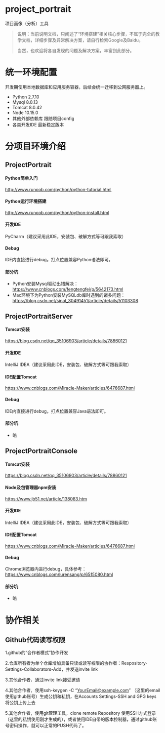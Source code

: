 # project_portrait
项目画像（分析）工具

> 说明：当前说明文档，只阐述了“环境搭建”相关核心步骤，不属于完全的教学文档，详细步骤及异常解决方案，请自行检索Google及Baidu。
>  
> 当然，也欢迎将各自发现的问题及解决方案，丰富到此部分。

# 统一环境配置
开发期使用本地数据库和应用服务容器，后续会统一迁移到公网服务器上。
- Python 2.7.10
- Mysql 8.0.13
- Tomcat 8.0.42
- Node 10.15.0
- 其他外部依赖库 跟随项目config
- 各类开发IDE 最新稳定版本

# 分项目环境介绍

## ProjectPortrait

#### Python简单入门
http://www.runoob.com/python/python-tutorial.html

#### Python运行环境搭建
http://www.runoob.com/python/python-install.html

#### 开发IDE
PyCharm（建议采用此IDE，安装包、破解方式等可跟我索取）

#### Debug
IDE内直接进行debug，打点位置兼容Python语法即可。

#### 部分坑
- Python安装Mysql驱动出错解决：https://www.cnblogs.com/fengtengfei/p/5642173.html
- Mac环境下为Python安装MySQLdb库时遇到的诸多问题：https://blog.csdn.net/sinat_30491451/article/details/51103308

## ProjectPortraitServer

#### Tomcat安装
https://blog.csdn.net/qq_35106903/article/details/78860121

#### 开发IDE
IntelliJ IDEA（建议采用此IDE，安装包、破解方式等可跟我索取）

#### IDE配置Tomcat
https://www.cnblogs.com/Miracle-Maker/articles/6476687.html

#### Debug
IDE内直接进行debug，打点位置兼容Java语法即可。

#### 部分坑
- 略

## ProjectPortraitConsole

#### Tomcat安装
https://blog.csdn.net/qq_35106903/article/details/78860121

#### Node及包管理器npm安装
https://www.jb51.net/article/138083.htm

#### 开发IDE
IntelliJ IDEA（建议采用此IDE，安装包、破解方式等可跟我索取）

#### IDE配置Tomcat
https://www.cnblogs.com/Miracle-Maker/articles/6476687.html

#### Debug
Chrome浏览器内进行debug，具体参考：https://www.cnblogs.com/lurensang/p/6515080.html

#### 部分坑
- 略


# 协作相关
## Github代码读写权限
1.github的“合作者模式”协作开发

2.仓库所有者为单个仓库增加具备只读或读写权限的协作者：Respository-Settings-Collaborators-Add，并发送invite link

3.其他合作者，通过invite link接受邀请

4.其他合作者，使用ssh-keygen -C “YourEmail@example.com” （这里的email使用github账号）生成公钥和私钥，在Accounts Settings-SSH and GPG keys 将公钥上传上去

5.其他合作者，使用git管理工具，clone remote Repository 使用SSH方式登录（这里的私钥使用刚才生成的），或者使用IDE自带的版本控制器，通过github账号密码操作，就可以正常的PUSH代码了。
